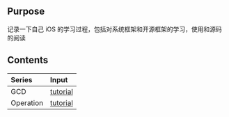 ## Purpose

记录一下自己 iOS 的学习过程，包括对系统框架和开源框架的学习，使用和源码的阅读

## Contents

| Series | Input                   |
| :----- | :-------------------------- |
|   GCD   | [tutorial](GCD/tutorial.md) |
| Operation | [tutorial](Opetaion/tutorial.md) |


